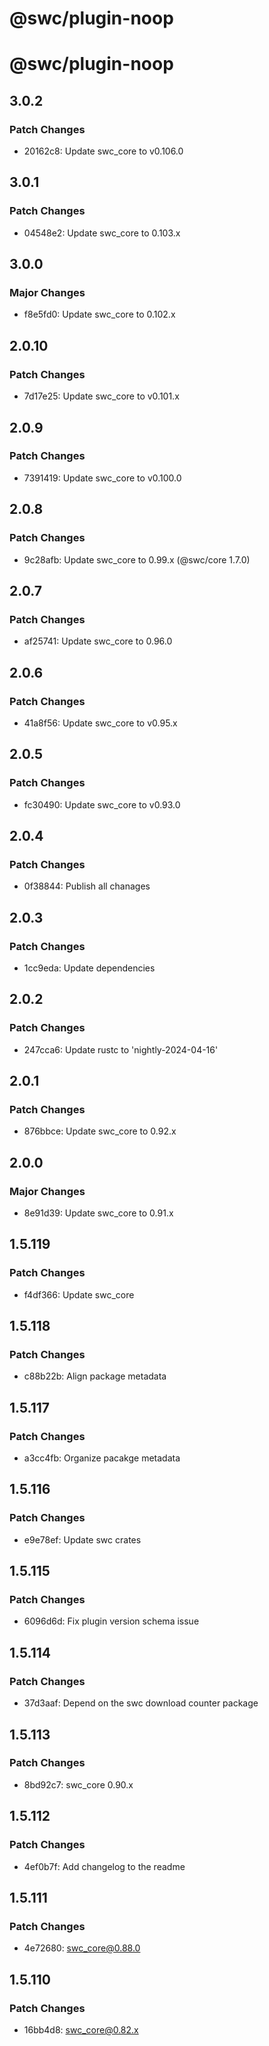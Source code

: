 # @swc/plugin-noop

# @swc/plugin-noop

## 3.0.2

### Patch Changes

-   20162c8: Update swc_core to v0.106.0

## 3.0.1

### Patch Changes

-   04548e2: Update swc_core to 0.103.x

## 3.0.0

### Major Changes

-   f8e5fd0: Update swc_core to 0.102.x

## 2.0.10

### Patch Changes

-   7d17e25: Update swc_core to v0.101.x

## 2.0.9

### Patch Changes

-   7391419: Update swc_core to v0.100.0

## 2.0.8

### Patch Changes

-   9c28afb: Update swc_core to 0.99.x (@swc/core 1.7.0)

## 2.0.7

### Patch Changes

-   af25741: Update swc_core to 0.96.0

## 2.0.6

### Patch Changes

-   41a8f56: Update swc_core to v0.95.x

## 2.0.5

### Patch Changes

-   fc30490: Update swc_core to v0.93.0

## 2.0.4

### Patch Changes

-   0f38844: Publish all chanages

## 2.0.3

### Patch Changes

-   1cc9eda: Update dependencies

## 2.0.2

### Patch Changes

-   247cca6: Update rustc to 'nightly-2024-04-16'

## 2.0.1

### Patch Changes

-   876bbce: Update swc_core to 0.92.x

## 2.0.0

### Major Changes

-   8e91d39: Update swc_core to 0.91.x

## 1.5.119

### Patch Changes

-   f4df366: Update swc_core

## 1.5.118

### Patch Changes

-   c88b22b: Align package metadata

## 1.5.117

### Patch Changes

-   a3cc4fb: Organize pacakge metadata

## 1.5.116

### Patch Changes

-   e9e78ef: Update swc crates

## 1.5.115

### Patch Changes

-   6096d6d: Fix plugin version schema issue

## 1.5.114

### Patch Changes

-   37d3aaf: Depend on the swc download counter package

## 1.5.113

### Patch Changes

-   8bd92c7: swc_core 0.90.x

## 1.5.112

### Patch Changes

-   4ef0b7f: Add changelog to the readme

## 1.5.111

### Patch Changes

-   4e72680: swc_core@0.88.0

## 1.5.110

### Patch Changes

-   16bb4d8: swc_core@0.82.x
